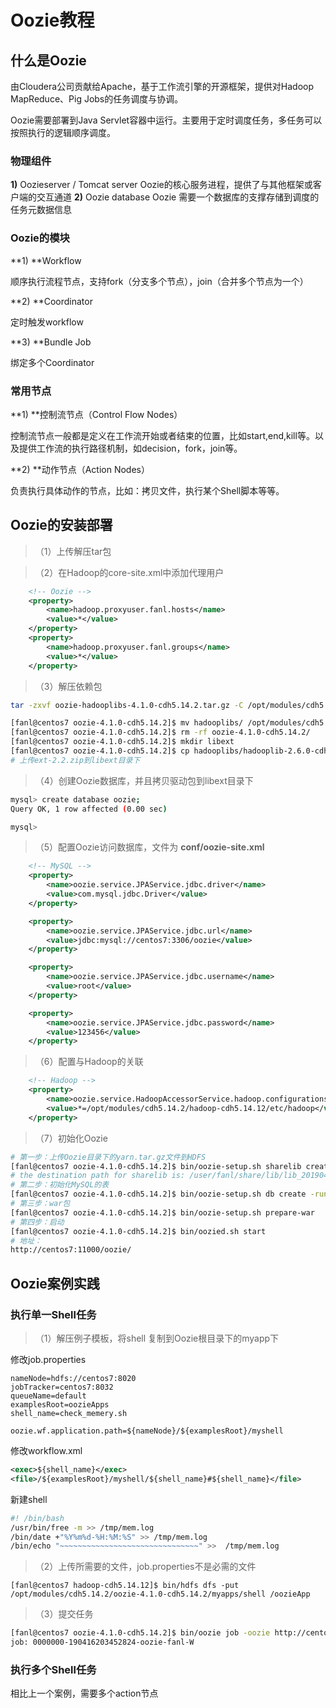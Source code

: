 # Oozie教程

## 什么是Oozie

由Cloudera公司贡献给Apache，基于工作流引擎的开源框架，提供对Hadoop MapReduce、Pig Jobs的任务调度与协调。

Oozie需要部署到Java Servlet容器中运行。主要用于定时调度任务，多任务可以按照执行的逻辑顺序调度。

### 物理组件

**1)** Oozieserver / Tomcat server 
Oozie的核心服务进程，提供了与其他框架或客户端的交互通道 
**2)** Oozie database 
Oozie 需要一个数据库的支撑存储到调度的任务元数据信息

### Oozie的模块

**1) **Workflow

顺序执行流程节点，支持fork（分支多个节点），join（合并多个节点为一个）

**2) **Coordinator

定时触发workflow

**3) **Bundle Job

绑定多个Coordinator

###  常用节点

**1) **控制流节点（Control Flow Nodes）

控制流节点一般都是定义在工作流开始或者结束的位置，比如start,end,kill等。以及提供工作流的执行路径机制，如decision，fork，join等。

**2) **动作节点（Action  Nodes）

负责执行具体动作的节点，比如：拷贝文件，执行某个Shell脚本等等。

## Oozie的安装部署

> （1）上传解压tar包

>（2）在Hadoop的core-site.xml中添加代理用户

```xml
	<!-- Oozie -->
	<property>
		<name>hadoop.proxyuser.fanl.hosts</name>
		<value>*</value>
	</property>
	<property>
		<name>hadoop.proxyuser.fanl.groups</name>
		<value>*</value>
	</property>	
```

> （3）解压依赖包

```bash
tar -zxvf oozie-hadooplibs-4.1.0-cdh5.14.2.tar.gz -C /opt/modules/cdh5.14.2/oozie-4.1.0-cdh5.14.2/

[fanl@centos7 oozie-4.1.0-cdh5.14.2]$ mv hadooplibs/ /opt/modules/cdh5.14.2/oozie-4.1.0-cdh5.14.2/
[fanl@centos7 oozie-4.1.0-cdh5.14.2]$ rm -rf oozie-4.1.0-cdh5.14.2/
[fanl@centos7 oozie-4.1.0-cdh5.14.2]$ mkdir libext
[fanl@centos7 oozie-4.1.0-cdh5.14.2]$ cp hadooplibs/hadooplib-2.6.0-cdh5.14.2.oozie-4.1.0-cdh5.14.2/* libext/
# 上传ext-2.2.zip到libext目录下
```

> （4）创建Oozie数据库，并且拷贝驱动包到libext目录下

```bash
mysql> create database oozie;
Query OK, 1 row affected (0.00 sec)

mysql> 
```

> （5）配置Oozie访问数据库，文件为 **conf/oozie-site.xml**

```xml
	<!-- MySQL -->
	<property>
        <name>oozie.service.JPAService.jdbc.driver</name>
        <value>com.mysql.jdbc.Driver</value>
    </property>

    <property>
        <name>oozie.service.JPAService.jdbc.url</name>
        <value>jdbc:mysql://centos7:3306/oozie</value>
    </property>

    <property>
        <name>oozie.service.JPAService.jdbc.username</name>
        <value>root</value>
    </property>

    <property>
        <name>oozie.service.JPAService.jdbc.password</name>
        <value>123456</value>
    </property>
```

> （6）配置与Hadoop的关联

```xml
	<!-- Hadoop -->
	<property>
        <name>oozie.service.HadoopAccessorService.hadoop.configurations</name>
        <value>*=/opt/modules/cdh5.14.2/hadoop-cdh5.14.12/etc/hadoop</value>
    </property>
```

> （7）初始化Oozie

```bash
# 第一步：上传Oozie目录下的yarn.tar.gz文件到HDFS
[fanl@centos7 oozie-4.1.0-cdh5.14.2]$ bin/oozie-setup.sh sharelib create -fs hdfs://centos7:8020 -locallib oozie-sharelib-4.1.0-cdh5.14.2-yarn.tar.gz
# the destination path for sharelib is: /user/fanl/share/lib/lib_20190416120829
# 第二步：初始化MySQL的表
[fanl@centos7 oozie-4.1.0-cdh5.14.2]$ bin/oozie-setup.sh db create -run -sqlfile ./oozie.sql
# 第三步：war包
[fanl@centos7 oozie-4.1.0-cdh5.14.2]$ bin/oozie-setup.sh prepare-war
# 第四步：启动
[fanl@centos7 oozie-4.1.0-cdh5.14.2]$ bin/oozied.sh start
# 地址：
http://centos7:11000/oozie/

```

## Oozie案例实践

### 执行单一Shell任务

> （1）解压例子模板，将shell 复制到Oozie根目录下的myapp下

修改job.properties

```properties
nameNode=hdfs://centos7:8020
jobTracker=centos7:8032
queueName=default
examplesRoot=oozieApps
shell_name=check_memery.sh

oozie.wf.application.path=${nameNode}/${examplesRoot}/myshell
```

修改workflow.xml

```xml
<exec>${shell_name}</exec>
<file>/${examplesRoot}/myshell/${shell_name}#${shell_name}</file>
```

新建shell

```bash
#! /bin/bash
/usr/bin/free -m >> /tmp/mem.log
/bin/date +"%Y%m%d-%H:%M:%S" >> /tmp/mem.log
/bin/echo "~~~~~~~~~~~~~~~~~~~~~~~~~~~~~~~" >>  /tmp/mem.log
```

> （2）上传所需要的文件，job.properties不是必需的文件

```
[fanl@centos7 hadoop-cdh5.14.12]$ bin/hdfs dfs -put /opt/modules/cdh5.14.2/oozie-4.1.0-cdh5.14.2/myapps/shell /oozieApp
```

> （3）提交任务

```bash
[fanl@centos7 oozie-4.1.0-cdh5.14.2]$ bin/oozie job -oozie http://centos7:11000/oozie -config /opt/modules/cdh5.14.2/oozie-4.1.0-cdh5.14.2/myapps/shell/job.properties -run
job: 0000000-190416203452824-oozie-fanl-W
```

### 执行多个Shell任务

相比上一个案例，需要多个action节点

